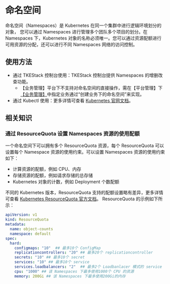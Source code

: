 # 命名空间
命名空间（Namespaces）是 Kubernetes 在同一个集群中进行逻辑环境划分的对象， 您可以通过 Namespaces 进行管理多个团队多个项目的划分。在 Namespaces 下，Kubernetes 对象的名称必须唯一。您可以通过资源配额进行可用资源的分配，还可以进行不同 Namespaces 网络的访问控制。

## 使用方法

- 通过 TKEStack 控制台使用：TKEStack 控制台提供 Namespaces 的增删改查功能。
  - 【业务管理】平台下不支持对命名空间的直接操作，需在【平台管理】下[【业务管理】](../../../products/platform/business.md#创建业务下的命名空间)中指定业务通过“创建业务下的命名空间”来实现。
- 通过 Kubectl 使用：更多详情可查看 [Kubernetes 官网文档](https://kubernetes.io/docs/tasks/administer-cluster/namespaces/)。

## 相关知识

### 通过 ResourceQuota 设置 Namespaces 资源的使用配额

一个命名空间下可以拥有多个 ResourceQuota 资源，每个 ResourceQuota 可以设置每个 Namespace 资源的使用约束。可以设置 Namespaces 资源的使用约束如下：
- 计算资源的配额，例如 CPU、内存
- 存储资源的配额，例如请求存储的总存储
- Kubernetes 对象的计数，例如 Deployment 个数配额

不同的 Kubernetes 版本，ResourceQuota 支持的配额设置略有差异，更多详情可查看 [Kubernetes ResourceQuota 官方文档](https://kubernetes.io/docs/concepts/policy/resource-quotas/)。
ResourceQuota 的示例如下所示：
```yaml
apiVersion: v1
kind: ResourceQuota
metadata:
  name: object-counts
  namespace: default
spec:
  hard:
    configmaps: "10"  ## 最多10个 ConfigMap
    replicationcontrollers: "20" ## 最多20个 replicationcontroller
    secrets: "10" ## 最多10个 secret
    services: "10" ## 最多10个 service
    services.loadbalancers: "2"  ## 最多2个 Loadbanlacer 模式的 service
    cpu: "1000" ## 该 Namespaces 下最多使用1000个 CPU 的资源
    memory: 200Gi ## 该 Namespaces 下最多使用200Gi的内存
```
